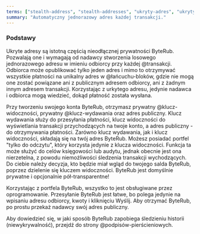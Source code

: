 ```yaml
---
terms: ["stealth-address", "stealth-addresses", "ukryty-adres", "ukrytym-adresie", "ukrytego-adresu", "ukrytym-adresem"]
summary: "Automatyczny jednorazowy adres każdej transakcji."
---
```


### Podstawy

Ukryte adresy są istotną częścią nieodłącznej prywatności ByteRub. Pozwalają one i wymagają od nadawcy stworzenia losowego jednorazowego adresu w imieniu odbiorcy przy każdej @transakcji. Odbiorca może opublikować tylko jeden adres i mimo to otrzymywać wszystkie płatności na unikalny adres w @łańcuchu-bloków, gdzie nie mogą one zostać powiązane ani z publicznym adresem odbiorcy, ani z żadnym innym adresem transakcji. Korzystając z urkytego adresu, jedynie nadawca i odbiorca mogą wiedzieć, dokąd płatność została wysłana.

Przy tworzeniu swojego konta ByteRub, otrzymasz prywatny @klucz-widoczności, prywatny @klucz-wydawania oraz adres publiczny. Klucz wydawania służy do przesyłania płatności, klucz widoczności do wyświetlania transakcji przychodzących na twoje konto, a adres publiczny - do otrzymywania płatności. Zarówno klucz wydawania, jak i klucz widoczności, składają się na twój adres ByteRub. Możesz posiadać portfel "tylko do odczytu", który korzysta jedynie z klucza widoczności. Funkcja ta może służyć do celów księgowości lub audytu, jednak obecnie jest ona nierzetelna, z powodu niemożliwości śledzenia transakcji wychodzących. Do ciebie należy decyzja, kto będzie miał wgląd do twojego salda ByteRub, poprzez dzielenie się kluczem widoczności. ByteRub jest domyślnie prywatne i opcjonalnie pół-transparentne!

Korzystając z portfela ByteRub, wszystko to jest obsługiwane przez oprogramowanie. Przesyłanie ByteRub jest łatwe, bo polega jedynie na wpisaniu adresu odbiorcy, kwoty i kliknięciu Wyślij. Aby otrzymać ByteRub, po prostu przekaż nadawcy swój adres publiczny.

Aby dowiedzieć się, w jaki sposób ByteRub zapobiega śledzieniu historii (niewykrywalność), przejdź do strony @podpisów-pierścieniowych.
